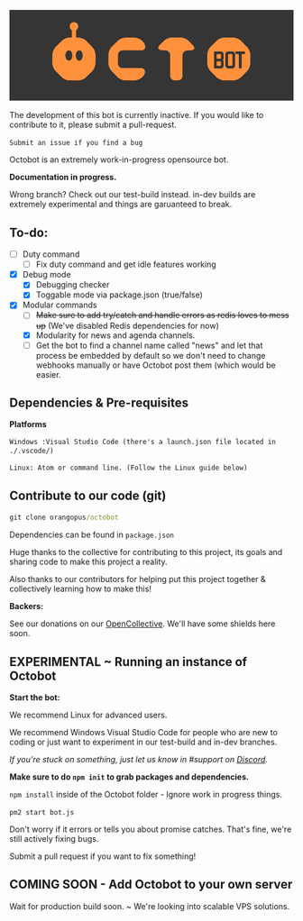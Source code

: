 ![](banner.png)

The development of this bot is currently inactive. If you would like to contribute to it, please submit a pull-request.

`Submit an issue if you find a bug`

Octobot is an extremely work-in-progress opensource bot.

**Documentation in progress.**

Wrong branch? Check out our test-build instead. in-dev builds are extremely experimental and things are garuanteed to break.

## To-do:

- [ ] Duty command
  - [ ] Fix duty command and get idle features working
- [X] Debug mode
  - [X] Debugging checker
  - [X] Toggable mode via package.json (true/false)
- [X] Modular commands 
  - [ ] ~~Make sure to add try/catch and handle errors as redis loves to mess up~~ (We've disabled Redis dependencies for now)
  - [X] Modularity for news and agenda channels.
  - [ ] Get the bot to find a channel name called "news" and let that process be embedded by default so we don't need to change webhooks manually or have Octobot post them (which would be easier.

## Dependencies & Pre-requisites

**Platforms**

```
Windows :Visual Studio Code (there's a launch.json file located in ./.vscode/)
```

```
Linux: Atom or command line. (Follow the Linux guide below)
```

## Contribute to our code (git)

```cmd
git clone orangopus/octobot
```

Dependencies can be found in `package.json`

Huge thanks to the collective for contributing to this project, its goals and sharing code to make this project a reality.

Also thanks to our contributors for helping put this project together & collectively learning how to make this!

**Backers:**

See our donations on our [OpenCollective](https://opencollective.com/Orangopus). We'll have some shields here soon.

## EXPERIMENTAL ~ Running an instance of Octobot

**Start the bot:**

We recommend Linux for advanced users.

We recommend Windows Visual Studio Code for 
people who are new to coding or just want to
experiment in our test-build and in-dev branches.

*If you're stuck on something, just let us know in #support on [Discord](https://go.orangop.us/discord).*

**Make sure to do `npm init` to grab packages and dependencies.**

`npm install` inside of the Octobot folder - Ignore work in progress things.

`pm2 start bot.js`

Don't worry if it errors or tells you about promise catches. That's fine, we're still actively fixing bugs.

Submit a pull request if you want to fix something!

## COMING SOON - Add Octobot to your own server

 Wait for production build soon. ~ We're looking into scalable VPS solutions. 
